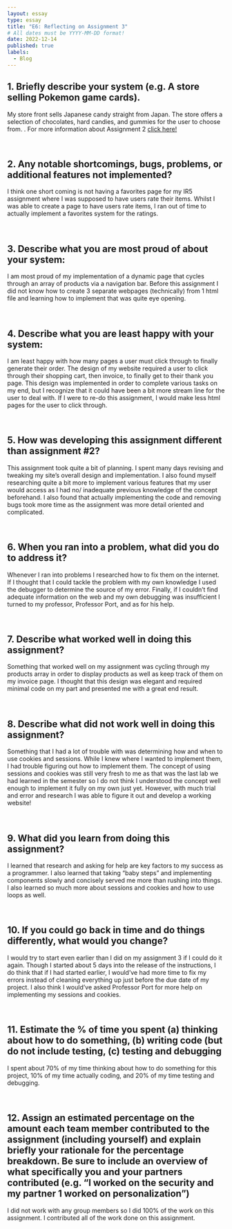 ```yaml
---
layout: essay
type: essay
title: "E6: Reflecting on Assignment 3"
# All dates must be YYYY-MM-DD format!
date: 2022-12-14
published: true
labels:
  - Blog
---
```

<h2>1. Briefly describe your system (e.g. A store selling Pokemon game cards).</h2>
<p>My store front sells Japanese candy straight from Japan. The store offers a selection of chocolates, hard candies, and gummies for the user to choose from. . For more information about Assignment 2 <a href="https://dport96.github.io/ITM352/morea/180.Assignment3/experience-Assignment3.html">click here!</a></p>
<br>
<h2>2.	Any notable shortcomings, bugs, problems, or additional features not implemented?</h2>
<p>I think one short coming is not having a favorites page for my IR5 assignment where I was supposed to have users rate their items. Whilst I was able to create a page to have users rate items, I ran out of time to actually implement a favorites system for the ratings. </p>
<br>
<h2>3.	Describe what you are most proud of about your system:</h2>
<p>I am most proud of my implementation of a dynamic page that cycles through an array of products via a navigation bar. Before this assignment I did not know how to create 3 separate webpages (technically) from 1 html file and learning how to implement that was quite eye opening. </p>
<br>
<h2>4.	Describe what you are least happy with your system:</h2>
<p>I am least happy with how many pages a user must click through to finally generate their order. The design of my website required a user to click through their shopping cart, then invoice, to finally get to their thank you page. This design was implemented in order to complete various tasks on my end, but I recognize that it could have been a bit more stream line for the user to deal with. If I were to re-do this assignment, I would make less html pages for the user to click through. </p>
<br>
<h2>5.	How was developing this assignment different than assignment #2?</h2>
<p>This assignment took quite a bit of planning. I spent many days revising and tweaking my site’s overall design and implementation. I also found myself researching quite a bit more to implement various features that my user would access as I had no/ inadequate previous knowledge of the concept beforehand. I also found that actually implementing the code and removing bugs took more time as the assignment was more detail oriented and complicated. </p>
<br>
<h2>6.	When you ran into a problem, what did you do to address it?</h2>
<p>Whenever I ran into problems I researched how to fix them on the internet. If I thought that I could tackle the problem with my own knowledge I used the debugger to determine the source of my error. Finally, if I couldn’t find adequate information on the web and my own debugging was insufficient I turned to my professor, Professor Port, and as for his help. </p>
<br>
<h2>7.	Describe what worked well in doing this assignment?</h2>
<p>Something that worked well on my assignment was cycling through my products array in order to display products as well as keep track of them on my invoice page. I thought that this design was elegant and required minimal code on my part and presented me with a great end result. </p>
<br>
<h2>8.	Describe what did not work well in doing this assignment?</h2>
<p>Something that I had a lot of trouble with was determining how and when to use cookies and sessions. While I knew where I wanted to implement them, I had trouble figuring out how to implement them. The concept of using sessions and cookies was still very fresh to me as that was the last lab we had learned in the semester so I do not think I understood the concept well enough to implement it fully on my own just yet. However, with much trial and error and research I was able to figure it out and develop a working website!</p>
<br>
<h2>9.	What did you learn from doing this assignment?</h2>
<p>I learned that research and asking for help are key factors to my success as a programmer. I also learned that taking “baby steps” and implementing components slowly and concisely served me more than rushing into things. I also learned so much more about sessions and cookies and how to use loops as well. </p>
<br>
<h2>10.	If you could go back in time and do things differently, what would you change?</h2>
<p>I would try to start even earlier than I did on my assignment 3 if I could do it again. Though I started about 5 days into the release of the instructions, I do think that if I had started earlier, I would’ve had more time to fix my errors instead of cleaning everything up just before the due date of my project. I also think I would’ve asked Professor Port for more help on implementing my sessions and cookies. </p>
<br>
<h2>11.	Estimate the % of time you spent (a) thinking about how to do something, (b) writing code (but do not include testing, (c) testing and debugging</h2>
<p>I spent about 70% of my time thinking about how to do something for this project, 10% of my time actually coding, and 20% of my time testing and debugging. </p>
<br>
<h2>12.	Assign an estimated percentage on the amount each team member contributed to the assignment (including yourself) and explain briefly your rationale for the percentage breakdown. Be sure to include an overview of what specifically you and your partners contributed (e.g. “I worked on the security and my partner 1 worked on personalization”)</h2>
<p>I did not work with any group members so I did 100% of the work on this assignment. I contributed all of the work done on this assignment.  </p>
